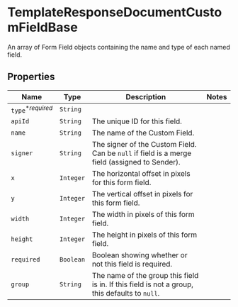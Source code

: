 

# TemplateResponseDocumentCustomFieldBase

An array of Form Field objects containing the name and type of each named field.

## Properties

Name | Type | Description | Notes
------------ | ------------- | ------------- | -------------
| `type`<sup>*_required_</sup> | ```String``` |    |  |
| `apiId` | ```String``` |  The unique ID for this field.  |  |
| `name` | ```String``` |  The name of the Custom Field.  |  |
| `signer` | ```String``` |  The signer of the Custom Field. Can be `null` if field is a merge field (assigned to Sender).  |  |
| `x` | ```Integer``` |  The horizontal offset in pixels for this form field.  |  |
| `y` | ```Integer``` |  The vertical offset in pixels for this form field.  |  |
| `width` | ```Integer``` |  The width in pixels of this form field.  |  |
| `height` | ```Integer``` |  The height in pixels of this form field.  |  |
| `required` | ```Boolean``` |  Boolean showing whether or not this field is required.  |  |
| `group` | ```String``` |  The name of the group this field is in. If this field is not a group, this defaults to `null`.  |  |



